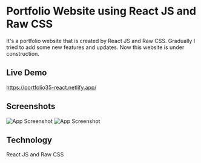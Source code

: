 # Portfolio Website using React JS and Raw CSS
It's a portfolio website that is created by React JS and Raw CSS. Gradually I tried to add some new features and updates. Now this website is under construction.

## Live Demo 
https://portfolio35-react.netlify.app/

## Screenshots

![App Screenshot](https://i.postimg.cc/WsXnDVv3/Screenshot-2023-12-23-205742.png)
![App Screenshot](https://i.postimg.cc/mZ9jhp3g/Screenshot-2023-12-23-211442.png)

## Technology
React JS and Raw CSS
